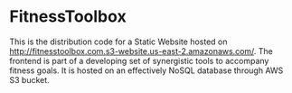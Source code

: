 # FitnessToolbox
This is the distribution code for a Static Website hosted on http://fitnesstoolbox.com.s3-website.us-east-2.amazonaws.com/. The frontend is part of a developing set of synergistic tools to accompany fitness goals. It is hosted on an effectively NoSQL database through AWS S3 bucket.
